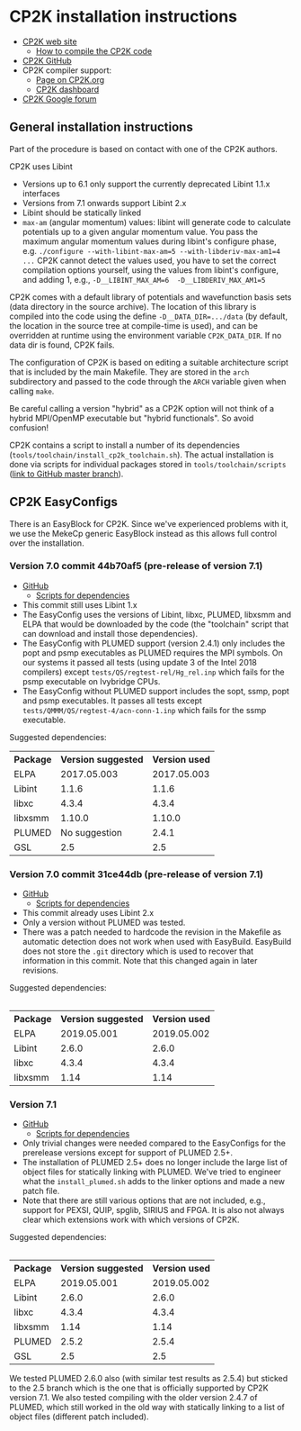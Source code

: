 # CP2K installation instructions

* [CP2K web site](https://www.cp2k.org/)
    * [How to compile the CP2K code](https://www.cp2k.org/howto:compile)
* [CP2K GitHub](https://github.com/cp2k/cp2k)
* CP2K compiler support:
    * [Page on CP2K.org](https://www.cp2k.org/dev:compiler_support)
    * [CP2K dashboard](https://dashboard.cp2k.org/)
* [CP2K Google forum](https://groups.google.com/forum/#!forum/cp2k)

## General installation instructions

Part of the procedure is based on contact with one of the CP2K authors.

CP2K uses Libint
* Versions up to 6.1 only support the currently deprecated Libint 1.1.x interfaces
* Versions from 7.1 onwards support Libint 2.x
* Libint should be statically linked
* ``max-am`` (angular momentum) values: libint will generate code to calculate potentials 
  up to a given angular momentum value.  You pass the maximum angular momentum values 
  during libint's configure phase, e.g.
  ``./configure --with-libint-max-am=5 --with-libderiv-max-am1=4 ...``
  CP2K cannot detect the values used, you have to set the correct compilation options yourself,
  using the values from libint's configure, and adding 1, e.g.,
  ``-D__LIBINT_MAX_AM=6  -D__LIBDERIV_MAX_AM1=5``
    
CP2K comes with a default library of potentials and wavefunction basis sets
(data directory in the source archive). The location of this library is compiled
into the code using the define
``-D__DATA_DIR=.../data``
(by default, the location in the source tree at compile-time is used), and can be
overridden at runtime using the environment variable ``CP2K_DATA_DIR``.
If no data dir is found, CP2K fails.

The configuration of CP2K is based on editing a suitable architecture script that is
included by the main Makefile. They are stored in the ``arch`` subdirectory and
passed to the code through the ``ARCH`` variable given when calling ``make``.

Be careful calling a version "hybrid" as a CP2K option will not think of a 
hybrid MPI/OpenMP executable but "hybrid functionals". So avoid confusion!

CP2K contains a script to install a number of its dependencies 
(``tools/toolchain/install_cp2k_toolchain.sh``). The actual installation
is done via scripts for individual packages stored in 
``tools/toolchain/scripts`` 
([link to GitHub master branch](https://github.com/cp2k/cp2k/tree/master/tools/toolchain/scripts)).

## CP2K EasyConfigs

There is an EasyBlock for CP2K. Since we've experienced problems with it,
we use the MekeCp generic EasyBlock instead as this allows full control over
the installation.

### Version 7.0 commit 44b70af5 (pre-release of version 7.1)

* [GitHub](https://github.com/cp2k/cp2k/tree/31ce44dbd3bfa7bf5ad1bc85906630d9ce148c5d)
     * [Scripts for dependencies](https://github.com/cp2k/cp2k/tree/31ce44dbd3bfa7bf5ad1bc85906630d9ce148c5d/tools/toolchain/scripts)
* This commit still uses Libint 1.x
* The EasyConfig uses the versions of Libint, libxc, PLUMED, libxsmm and ELPA that
  would be downloaded by the code (the "toolchain" script that can download and
  install those dependencies).
* The EasyConfig with PLUMED support (version 2.4.1) only includes the popt and psmp
  executables as PLUMED requires the MPI symbols. 
  On our systems it passed all tests (using update 3 of the Intel 2018 
  compilers) except ``tests/QS/regtest-rel/Hg_rel.inp`` which fails for the
  psmp executable on Ivybridge CPUs.
* The EasyConfig without PLUMED support includes the sopt, ssmp, popt and psmp
  executables. 
  It passes all tests except ``tests/QMMM/QS/regtest-4/acn-conn-1.inp`` which fails
  for the ssmp executable.

Suggested dependencies:
<table>
  <tr><th>Package</th><th>Version suggested</th><th>Version used</th></tr>
  <tr><td>ELPA</td>   <td>2017.05.003</td>  <td>2017.05.003</td></tr>
  <tr><td>Libint</td> <td>1.1.6</td>        <td>1.1.6</td></tr>
  <tr><td>libxc</td>  <td>4.3.4</td>        <td>4.3.4</td></tr>
  <tr><td>libxsmm</td><td>1.10.0</td>       <td>1.10.0</td></tr>
  <tr><td>PLUMED</td> <td>No suggestion</td><td>2.4.1</td></tr>
  <tr><td>GSL</td>    <td>2.5</td>          <td>2.5</td></tr>
<table>


### Version 7.0 commit 31ce44db (pre-release of version 7.1)

* [GitHub](https://github.com/cp2k/cp2k/tree/44b70af5aa9628cb07451649d52548a7bc5d8de1)
     * [Scripts for dependencies](https://github.com/cp2k/cp2k/tree/44b70af5aa9628cb07451649d52548a7bc5d8de1/tools/toolchain/scripts)
* This commit already uses Libint 2.x
* Only a version without PLUMED was tested.
* There was a patch needed to hardcode the revision in the Makefile as automatic
  detection does not work when used with EasyBuild. EasyBuild does not store
  the ``.git`` directory which is used to recover that information in this
  commit. Note that this changed again in later revisions.

Suggested dependencies:
<table>
  <tr><th>Package</th><th>Version suggested</th><th>Version used</th></tr>
  <tr><td>ELPA</td>   <td>2019.05.001</td>  <td>2019.05.002</td></tr>
  <tr><td>Libint</td> <td>2.6.0</td>        <td>2.6.0</td></tr>
  <tr><td>libxc</td>  <td>4.3.4</td>        <td>4.3.4</td></tr>
  <tr><td>libxsmm</td><td>1.14</td>         <td>1.14</td></tr>
<table>


### Version 7.1

* [GitHub](https://github.com/cp2k/cp2k/tree/support/v7.1)
     * [Scripts for dependencies](https://github.com/cp2k/cp2k/tree/support/v7.1/tools/toolchain/scripts)
* Only trivial changes were needed compared to the EasyConfigs for the prerelease versions 
  except for support of PLUMED 2.5+.
* The installation of PLUMED 2.5+ does no longer include the large list of object files 
  for statically linking with PLUMED. We've tried to engineer what the ``install_plumed.sh``
  adds to the linker options and made a new patch file. 
* Note that there are still various options that are not included, e.g., support for 
  PEXSI, QUIP, spglib, SIRIUS and FPGA. It is also not always clear which extensions 
  work with which versions of CP2K.

Suggested dependencies:
<table>
  <tr><th>Package</th><th>Version suggested</th><th>Version used</th></tr>
  <tr><td>ELPA</td>   <td>2019.05.001</td>  <td>2019.05.002</td></tr>
  <tr><td>Libint</td> <td>2.6.0</td>        <td>2.6.0</td></tr>
  <tr><td>libxc</td>  <td>4.3.4</td>        <td>4.3.4</td></tr>
  <tr><td>libxsmm</td><td>1.14</td>         <td>1.14</td></tr>
  <tr><td>PLUMED</td> <td>2.5.2</td>        <td>2.5.4</td></tr>
  <tr><td>GSL</td>    <td>2.5</td>          <td>2.5</td></tr>
<table>

We tested PLUMED 2.6.0 also (with similar test results as 2.5.4)
but sticked to the 2.5 branch which is the one that is 
officially supported by CP2K version 7.1. We also tested compiling with the older
version 2.4.7 of PLUMED, which still worked in the old way with statically linking
to a list of object files (different patch included).

